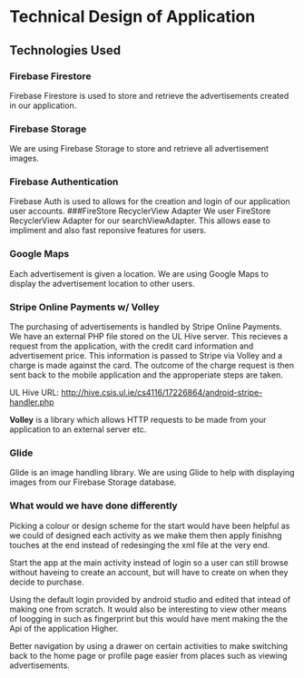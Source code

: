 
# Technical Design of Application

## Technologies Used

### Firebase Firestore
Firebase Firestore is used to store and retrieve the advertisements created in our application.
### Firebase Storage
We are using Firebase Storage to store and retrieve all advertisement images.
### Firebase Authentication
Firebase Auth is used to allows for the creation and login of our application user accounts.
###FireStore RecyclerView Adapter
We user FireStore RecyclerView Adapter for our searchViewAdapter. This allows ease to impliment and also fast reponsive features for users.
### Google Maps
Each advertisement is given a location. We are using Google Maps to display the advertisement location to other users.
### Stripe Online Payments w/ Volley
The purchasing of advertisements is handled by Stripe Online Payments. We have an external PHP file stored on the UL Hive server. This recieves a request from the application, with the credit card information and advertisement price.
This information is passed to Stripe via Volley and a charge is made against the card. The outcome of the charge request is then sent back to the mobile application and the approperiate steps are taken.

UL Hive URL: http://hive.csis.ul.ie/cs4116/17226864/android-stripe-handler.php

**Volley** is a library which allows HTTP requests to be made from your application to an external server etc.

### Glide
Glide is an image handling library. We are using Glide to help with displaying images from our Firebase Storage database.

### What would we have done differently
Picking a colour or design scheme for the start would have been helpful as we could of designed each activity as we make them then apply finishng touches at the end instead of redesinging the xml file at the very end.

Start the app at the main activity instead of login so a user can still browse without haveing to create an account, but will have to create on when they decide to purchase.

Using the default login provided by android studio and edited that intead of making one from scratch. It would also be interesting to view other means of loogging in such as fingerprint but this would have ment making the the Api of the application Higher.

Better navigation by using a drawer on certain activities to make switching back to the home page or profile page easier from places such as viewing advertisements.
